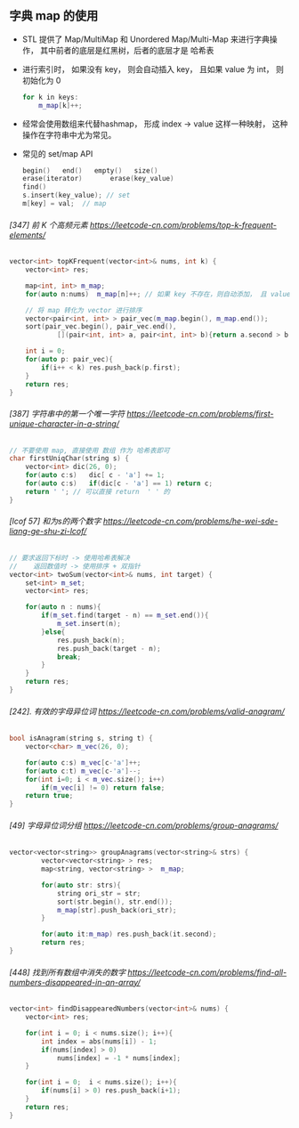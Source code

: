 
## 字典 map 的使用  

- STL 提供了  Map/MultiMap 和 Unordered Map/Multi-Map 来进行字典操作， 其中前者的底层是红黑树，后者的底层才是 哈希表

- 进行索引时， 如果没有 key， 则会自动插入 key， 且如果 value 为 int， 则初始化为 0

  ~~~cpp
  for k in keys:
      m_map[k]++;
  ~~~

- 经常会使用数组来代替hashmap， 形成 index -> value 这样一种映射， 这种操作在字符串中尤为常见。 

- 常见的 set/map API

  ~~~cpp
  begin()   end()   empty()   size()
  erase(iterator)       erase(key_value)
  find()
  s.insert(key_value); // set  
  m[key] = val;  // map
  ~~~

###### [347] 前 K 个高频元素 https://leetcode-cn.com/problems/top-k-frequent-elements/

~~~cpp
vector<int> topKFrequent(vector<int>& nums, int k) {
    vector<int> res;

    map<int, int> m_map;
    for(auto n:nums)  m_map[n]++; // 如果 key 不存在，则自动添加， 且 value 初始化为 0

    // 将 map 转化为 vector 进行排序
    vector<pair<int, int> > pair_vec(m_map.begin(), m_map.end()); 
    sort(pair_vec.begin(), pair_vec.end(), 
            [](pair<int, int> a, pair<int, int> b){return a.second > b.second;});  // lambda 算子

    int i = 0;
    for(auto p: pair_vec){
        if(i++ < k) res.push_back(p.first); 
    }
    return res;
}
~~~

###### [387] 字符串中的第一个唯一字符 https://leetcode-cn.com/problems/first-unique-character-in-a-string/

~~~cpp
// 不要使用 map, 直接使用 数组 作为 哈希表即可
char firstUniqChar(string s) {
    vector<int> dic(26, 0);
    for(auto c:s)   dic[ c - 'a'] += 1;
    for(auto c:s)   if(dic[c - 'a'] == 1) return c;
    return ' '; // 可以直接 return  ' ' 的
}
~~~

###### [lcof 57] 和为s的两个数字 https://leetcode-cn.com/problems/he-wei-sde-liang-ge-shu-zi-lcof/

~~~cpp
// 要求返回下标时 -> 使用哈希表解决
//    返回数值时 -> 使用排序 + 双指针
vector<int> twoSum(vector<int>& nums, int target) {
    set<int> m_set;
    vector<int> res;

    for(auto n : nums){
        if(m_set.find(target - n) == m_set.end()){
            m_set.insert(n);
        }else{
            res.push_back(n);
            res.push_back(target - n);
            break;
        }
    }
    return res; 
}
~~~

###### [242]. 有效的字母异位词 https://leetcode-cn.com/problems/valid-anagram/

~~~cpp
bool isAnagram(string s, string t) {
    vector<char> m_vec(26, 0);

    for(auto c:s) m_vec[c-'a']++;
    for(auto c:t) m_vec[c-'a']--;
    for(int i=0; i < m_vec.size(); i++)
        if(m_vec[i] != 0) return false;
    return true;
}
~~~

###### [49] 字母异位词分组 https://leetcode-cn.com/problems/group-anagrams/

~~~cpp
vector<vector<string>> groupAnagrams(vector<string>& strs) {
        vector<vector<string> > res;
        map<string, vector<string> >  m_map;

        for(auto str: strs){
            string ori_str = str;
            sort(str.begin(), str.end());
            m_map[str].push_back(ori_str);
        }

        for(auto it:m_map) res.push_back(it.second);
        return res;
}
~~~

###### [448] 找到所有数组中消失的数字 https://leetcode-cn.com/problems/find-all-numbers-disappeared-in-an-array/

~~~cpp
vector<int> findDisappearedNumbers(vector<int>& nums) {
    vector<int> res;

    for(int i = 0; i < nums.size(); i++){
        int index = abs(nums[i]) - 1;
        if(nums[index] > 0) 
            nums[index] = -1 * nums[index];
    }

    for(int i = 0;  i < nums.size(); i++){
        if(nums[i] > 0) res.push_back(i+1);
    }
    return res;
}
~~~
